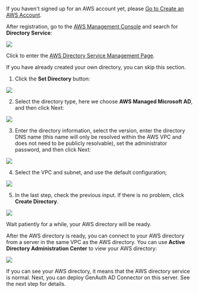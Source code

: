 <IntegrationDetailCard title="Enter the AWS Directory Service Management Page">

If you haven't signed up for an AWS account yet, please [Go to Create an AWS Account](https://signin.amazonaws.cn/signup?request_type=register).

After registration, go to the [AWS Management Console](https://console.amazonaws.cn/console/home) and search for **Directory Service**:

![](https://cdn.genauth.ai/img/20210319154320.png)

Click to enter the [AWS Directory Service Management Page](https://console.amazonaws.cn/directoryservicev2/home).

</IntegrationDetailCard>

<IntegrationDetailCard title="Create a Directory">

If you have already created your own directory, you can skip this section.

1. Click the **Set Directory** button:

![](https://cdn.genauth.ai/img/20210319154631.png)

2. Select the directory type, here we choose **AWS Managed Microsoft AD**, and then click Next:

![](https://cdn.genauth.ai/img/20210319154839.png)

3. Enter the directory information, select the version, enter the directory DNS name (this name will only be resolved within the AWS VPC and does not need to be publicly resolvable), set the administrator password, and then click Next:

![](https://cdn.genauth.ai/img/20210319155244.png)

4. Select the VPC and subnet, and use the default configuration;

![](https://cdn.genauth.ai/img/20210319155312.png)

5. In the last step, check the previous input. If there is no problem, click **Create Directory**.

![](https://cdn.genauth.ai/img/20210319155359.png)

Wait patiently for a while, your AWS directory will be ready.

</IntegrationDetailCard>

<IntegrationDetailCard title="Confirm AWS Directory Service is Available">

After the AWS directory is ready, you can connect to your AWS directory from a server in the same VPC as the AWS directory. You can use **Active Directory Administration Center** to view your AWS directory:

![](https://cdn.genauth.ai/img/20210319170427.png)

If you can see your AWS directory, it means that the AWS directory service is normal. Next, you can deploy GenAuth AD Connector on this server. See the next step for details.

</IntegrationDetailCard>
